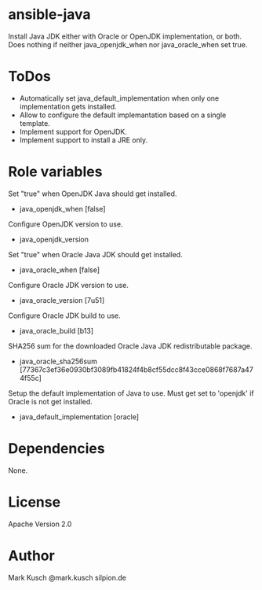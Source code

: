 # ansible-java

Install Java JDK either with Oracle or OpenJDK implementation, or both.
Does nothing if neither java\_openjdk\_when nor java\_oracle\_when set
true.


# ToDos

- Automatically set java_default_implementation when only one
  implementation gets installed.
- Allow to configure the default implemantation based on a single
  template.
- Implement support for OpenJDK.
- Implement support to install a JRE only.


# Role variables

Set "true" when OpenJDK Java should get installed.
- java_openjdk_when [false]

Configure OpenJDK version to use.
- java_openjdk_version

Set "true" when Oracle Java JDK should get installed.
- java_oracle_when [false]

Configure Oracle JDK version to use.
- java_oracle_version [7u51]

Configure Oracle JDK build to use.
- java_oracle_build [b13]

SHA256 sum for the downloaded Oracle Java JDK redistributable package.
- java_oracle_sha256sum [77367c3ef36e0930bf3089fb41824f4b8cf55dcc8f43cce0868f7687a474f55c]

Setup the default implementation of Java to use.
Must get set to 'openjdk' if Oracle is not get installed.
- java_default_implementation [oracle]

# Dependencies

None.


# License

Apache Version 2.0


# Author

Mark Kusch @mark.kusch silpion.de


<!-- vim: set ts=4 sw=4 et nofen: -->
